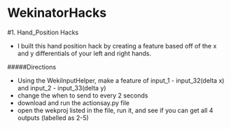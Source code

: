# WekinatorHacks


#1. Hand_Position Hacks

- I built this hand position hack by creating a feature based off of the x and y differentials of your left and right hands.

#####Directions

- Using the WekiInputHelper, make a feature of input_1 - input_32(delta x) and input_2 - input_33(delta y)
- change the when to send to every 2 seconds
- download and run the actionsay.py file
- open the wekproj listed in the file, run it, and see if you can get all 4 outputs (labelled as 2-5)
